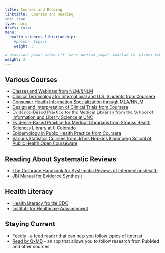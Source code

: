```yaml
---
title: Courses and Reading
linktitle:  Courses and Reading
toc: true
type: docs
draft: false
menu:
  health-sciences-librarianship:
    #parent: Topics
    weight: 3

# Prev/next pager order (if `docs_section_pager` enabled in `params.toml`)
weight: 3
---
```




## Various Courses

* [Classes and Webinars from NLM/NNLM](https://nnlm.gov/classes)
* [Clinical Terminology for International and U.S. Students from Coursera](https://www.coursera.org/learn/clinical-terminology)
* [Consumer Health Information Specialization through MLA/NNLM](https://www.mlanet.org/page/chis)
* [Design and Interpretation of Clinical Trials from Coursera](https://www.coursera.org/learn/clinical-trials)
* [Evidence-Based Practice for the Medical Librarian from the School of Information and Library Science at UNC](https://sils.unc.edu/programs/ebm)
* [Evidence-Based Practice for Medical Librarians from Strauss Health Sciences Library at U Colorado](https://library-cuanschutz.libguides.com/friendly.php?s=ebpml)
* [Epidemiology in Public Health Practice from Coursera](https://www.coursera.org/specializations/professional-epidemiology?)
* [Various Statistics Courses from Johns Hopkins Bloomberg School of Public Health Open Courseware](https://ocw.jhsph.edu/index.cfm/go/imageLib:il.search/#courses)


## Reading About Systematic Reviews

* [The Cochrane Handbook for Systematic Reviews of Interventionshealth](https://training.cochrane.org/handbook)
* [JBI Manual for Evidence Synthesis](https://wiki.jbi.global/display/MANUAL/JBI+Manual+for+Evidence+Synthesis)

## Health Literacy

* [Health Literacy fro the CDC](https://www.cdc.gov/healthliteracy/index.html)
* [Institute for Healthcare Advancement](http://www.iha4health.org/)

## Staying Current

* [Feedly](https://feedly.com/) - a feed reader that can help you follow topics of itnerest
* [Read by QxMD](https://qxmd.com/read-by-qxmd) - an app that allows you to follow research from PubMed and other sources
